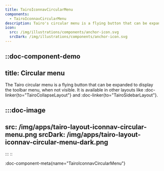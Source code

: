 ```yaml
---
title: TairoIconnavCircularMenu
components:
  - TairoIconnavCircularMenu
description: Tairo's circular menu is a flying button that can be expanded to display the toolbar menu, when not visible.
icon:
  src: /img/illustrations/components/anchor-icon.svg
  srcDark: /img/illustrations/components/anchor-icon.svg
---
```



::doc-component-demo
---
title: Circular menu
---
The Tairo circular menu is a flying button that can be expanded to display the toolbar menu, when not visible. It is available in other layouts like :doc-linker{to="TairoCollapseLayout"} and :doc-linker{to="TairoSidebarLayout"}.

:::doc-image
---
src: /img/apps/tairo-layout-iconnav-circular-menu.png
srcDark: /img/apps/tairo-layout-iconnav-circular-menu-dark.png
---
:::
::

:doc-component-meta{name="TairoIconnavCircularMenu"}